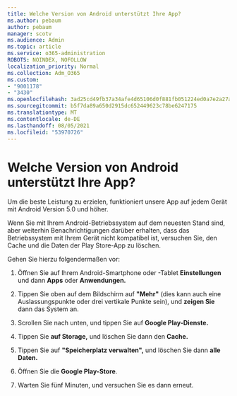 ```yaml
---
title: Welche Version von Android unterstützt Ihre App?
ms.author: pebaum
author: pebaum
manager: scotv
ms.audience: Admin
ms.topic: article
ms.service: o365-administration
ROBOTS: NOINDEX, NOFOLLOW
localization_priority: Normal
ms.collection: Adm_O365
ms.custom:
- "9001178"
- "3430"
ms.openlocfilehash: 3ad25cd49fb37a34afe4d65106d0f881fb051224ed0a7e2a27a1fd2f52645433
ms.sourcegitcommit: b5f7da89a650d2915dc652449623c78be6247175
ms.translationtype: MT
ms.contentlocale: de-DE
ms.lasthandoff: 08/05/2021
ms.locfileid: "53970726"
---
```

# <a name="what-version-of-android-does-your-app-support"></a>Welche Version von Android unterstützt Ihre App?

Um die beste Leistung zu erzielen, funktioniert unsere App auf jedem Gerät mit Android Version 5.0 und höher.

Wenn Sie mit Ihrem Android-Betriebssystem auf dem neuesten Stand sind, aber weiterhin Benachrichtigungen darüber erhalten, dass das Betriebssystem mit Ihrem Gerät nicht kompatibel ist, versuchen Sie, den Cache und die Daten der Play Store-App zu löschen.

Gehen Sie hierzu folgendermaßen vor: 

1. Öffnen Sie auf Ihrem Android-Smartphone oder -Tablet **Einstellungen** und dann **Apps** oder **Anwendungen.**

2. Tippen Sie oben auf dem Bildschirm auf **"Mehr"** (dies kann auch eine Auslassungspunkte oder drei vertikale Punkte sein), und **zeigen Sie** dann das System an. 

3. Scrollen Sie nach unten, und tippen Sie auf **Google Play-Dienste.** 

4. Tippen Sie **auf Storage,** und löschen Sie dann den **Cache.** 

5. Tippen Sie auf **"Speicherplatz verwalten",** und löschen Sie dann **alle Daten.** 

6. Öffnen Sie die **Google Play-Store**. 

7. Warten Sie fünf Minuten, und versuchen Sie es dann erneut. 